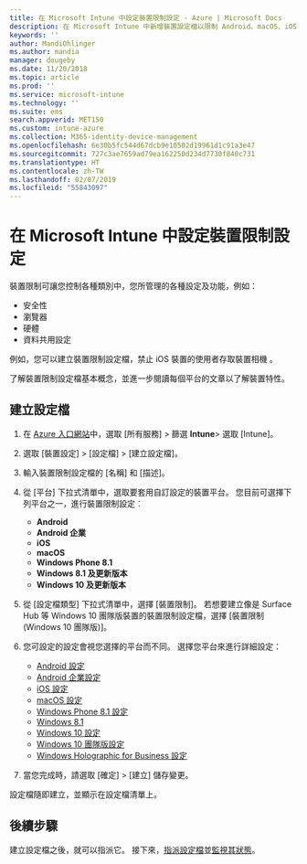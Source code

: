 ```yaml
---
title: 在 Microsoft Intune 中設定裝置限制設定 - Azure | Microsoft Docs
description: 在 Microsoft Intune 中新增裝置設定檔以限制 Android、macOS、iOS、Windows Phone 及 Windows 10 裝置上的功能
keywords: ''
author: MandiOhlinger
ms.author: mandia
manager: dougeby
ms.date: 11/20/2018
ms.topic: article
ms.prod: ''
ms.service: microsoft-intune
ms.technology: ''
ms.suite: ems
search.appverid: MET150
ms.custom: intune-azure
ms.collection: M365-identity-device-management
ms.openlocfilehash: 6e30b5fc544d67dcb9e10502d19961d1c91a3e47
ms.sourcegitcommit: 727c3ae7659ad79ea162250d234d7730f840c731
ms.translationtype: HT
ms.contentlocale: zh-TW
ms.lasthandoff: 02/07/2019
ms.locfileid: "55843097"
---
```

# <a name="configure-device-restriction-settings-in-microsoft-intune"></a>在 Microsoft Intune 中設定裝置限制設定

裝置限制可讓您控制各種類別中，您所管理的各種設定及功能，例如：
- 安全性
- 瀏覽器
- 硬體
- 資料共用設定

例如，您可以建立裝置限制設定檔，禁止 iOS 裝置的使用者存取裝置相機 。

了解裝置限制設定檔基本概念，並進一步閱讀每個平台的文章以了解裝置特性。

## <a name="create-the-profile"></a>建立設定檔

1. 在 [Azure 入口網站](https://portal.azure.com)中，選取 [所有服務] > 篩選 **Intune**> 選取 [Intune]。
2. 選取 [裝置設定] > [設定檔] > [建立設定檔]。
3. 輸入裝置限制設定檔的 [名稱] 和 [描述]。
4. 從 [平台] 下拉式清單中，選取要套用自訂設定的裝置平台。 您目前可選擇下列平台之一，進行裝置限制設定︰

    - **Android**
    - **Android 企業**
    - **iOS**
    - **macOS**
    - **Windows Phone 8.1**
    - **Windows 8.1 及更新版本**
    - **Windows 10 及更新版本**

5. 從 [設定檔類型] 下拉式清單中，選擇 [裝置限制]。 若想要建立像是 Surface Hub 等 Windows 10 團隊版裝置的裝置限制設定檔，選擇 [裝置限制 (Windows 10 團隊版)]。
6. 您可設定的設定會視您選擇的平台而不同。 選擇您平台來進行詳細設定：

    - [Android 設定](device-restrictions-android.md)
    - [Android 企業設定](device-restrictions-android-for-work.md)
    - [iOS 設定](device-restrictions-ios.md)
    - [macOS 設定](device-restrictions-macos.md)
    - [Windows Phone 8.1 設定](device-restrictions-windows-phone-8-1.md)
    - [Windows 8.1](device-restrictions-windows-8-1.md)
    - [Windows 10 設定](device-restrictions-windows-10.md)
    - [Windows 10 團隊版設定](device-restrictions-windows-10-teams.md)
    - [Windows Holographic for Business 設定](device-restrictions-windows-holographic.md)

7. 當您完成時，請選取 [確定] > [建立] 儲存變更。

設定檔隨即建立，並顯示在設定檔清單上。

## <a name="next-steps"></a>後續步驟

建立設定檔之後，就可以指派它。 接下來，[指派設定檔](device-profile-assign.md)並[監視其狀態](device-profile-monitor.md)。

<!--  Removing image as part of design review; retaining source until we known the disposition.

## Example of device restriction settings

In this high-level example, you'll create a device restriction policy that blocks the use of the built-in camera app on Android devices.

![How to disable the camera on Android devices](./media/disable-android-camera.png)

-->

